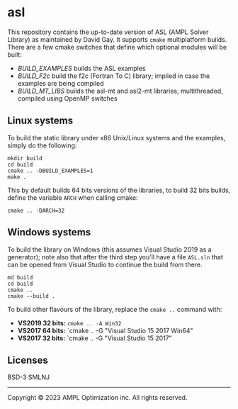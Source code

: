 # asl

This repository contains the up-to-date version of ASL (AMPL Solver Library) as maintained by David Gay. It supports ```cmake``` multiplatform builds.
There are a few cmake switches that define which optional modules will be built:

- *BUILD_EXAMPLES* builds the ASL examples
- *BUILD_F2c* build the f2c (Fortran To C) library; implied in case the examples are being compiled
- *BUILD_MT_LIBS* builds the asl-mt and asl2-mt libraries, multithreaded, compiled using OpenMP switches

## Linux systems
To build the static library under x86 Unix/Linux systems and the examples, simply do the following: 

```
mkdir build
cd build
cmake .. -DBUILD_EXAMPLES=1
make .
```

This by default builds 64 bits versions of the libraries, to build 32 bits builds, define the variable `ARCH` when calling cmake:

```
cmake .. -DARCH=32
```

## Windows systems
To build the library on Windows (this assumes Visual Studio 2019 as a generator); note also that after the third step you'll have a file `ASL.sln` that can 
be opened from Visual Studio to continue the build from there.

```
md build
cd build
cmake .. 
cmake --build .
```

To build other flavours of the library, replace the ```cmake ..``` command with:

* **VS2019 32 bits:** `cmake .. -A Win32`
* **VS2017 64 bits:** `cmake .. -G "Visual Studio 15 2017 Win64"
* **VS2017 32 bits:** `cmake .. -G "Visual Studio 15 2017"


## Licenses

BSD-3
SMLNJ

***
Copyright © 2023 AMPL Optimization inc. All rights reserved.

